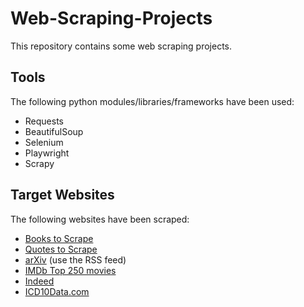 # Web-Scraping-Projects
This repository contains some web scraping projects. 

## Tools
The following python modules/libraries/frameworks have been used:
* Requests
* BeautifulSoup
* Selenium
* Playwright
* Scrapy

## Target Websites
The following websites have been scraped:
* [Books to Scrape](https://books.toscrape.com/)
* [Quotes to Scrape](http://quotes.toscrape.com/)
* [arXiv](https://arxiv.org/) (use the RSS feed)
* [IMDb Top 250 movies](https://www.imdb.com/chart/top/)
* [Indeed](https://de.indeed.com/)
* [ICD10Data.com](https://www.icd10data.com/)
